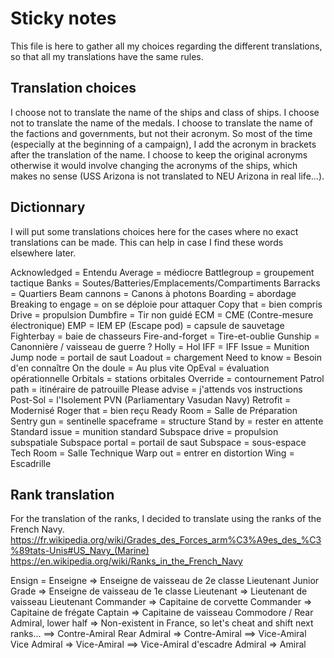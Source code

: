 # Sticky notes

This file is here to gather all my choices regarding the different translations, so that all my translations have the same rules.

## Translation choices

I choose not to translate the name of the ships and class of ships.
I choose not to translate the name of the medals.
I choose to translate the name of the factions and governments, but not their acronym. So most of the time (especially at the beginning of a campaign), I add the acronym in brackets after the translation of the name. I choose to keep the original acronyms otherwise it would involve changing the acronyms of the ships, which makes no sense (USS Arizona is not translated to NEU Arizona in real life...).

## Dictionnary
I will put some translations choices here for the cases where no exact translations can be made.
This can help in case I find these words elsewhere later.

Acknowledged = Entendu
Average = médiocre
Battlegroup = groupement tactique
Banks = Soutes/Batteries/Emplacements/Compartiments
Barracks = Quartiers
Beam cannons = Canons à photons
Boarding = abordage
Breaking to engage = on se déploie pour attaquer
Copy that = bien compris
Drive = propulsion
Dumbfire = Tir non guidé
ECM = CME (Contre-mesure électronique)
EMP = IEM
EP (Escape pod) = capsule de sauvetage
Fighterbay = baie de chasseurs
Fire-and-forget = Tire-et-oublie
Gunship = Canonnière / vaisseau de guerre ?
Holly = Hol
IFF = IFF
Issue = Munition
Jump node = portail de saut
Loadout = chargement
Need to know = Besoin d'en connaître
On the doule = Au plus vite
OpEval = évaluation opérationnelle
Orbitals = stations orbitales
Override = contournement
Patrol path = itinéraire de patrouille
Please advise = j'attends vos instructions
Post-Sol = l'Isolement
PVN (Parliamentary Vasudan Navy)
Retrofit = Modernisé
Roger that = bien reçu
Ready Room = Salle de Préparation
Sentry gun = sentinelle
spaceframe = structure
Stand by = rester en attente
Standard issue = munition standard
Subspace drive = propulsion subspatiale
Subspace portal = portail de saut
Subspace = sous-espace
Tech Room = Salle Technique
Warp out = entrer en distortion
Wing = Escadrille

## Rank translation

For the translation of the ranks, I decided to translate using the ranks of the French Navy.
https://fr.wikipedia.org/wiki/Grades_des_Forces_arm%C3%A9es_des_%C3%89tats-Unis#US_Navy_(Marine)
https://en.wikipedia.org/wiki/Ranks_in_the_French_Navy

Ensign = Enseigne => Enseigne de vaisseau de 2e classe
Lieutenant Junior Grade => Enseigne de vaisseau de 1e classe
Lieutenant => Lieutenant de vaisseau
Lieutenant Commander => Capitaine de corvette
Commander => Capitaine de frégate
Captain => Capitaine de vaisseau
Commodore / Rear Admiral, lower half => Non-existent in France, so let's cheat and shift next ranks... ==> Contre-Amiral
Rear Admiral => Contre-Amiral ==> Vice-Amiral
Vice Admiral => Vice-Amiral ==> Vice-Amiral d'escadre
Admiral => Amiral
